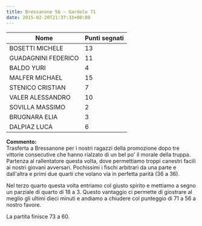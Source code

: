 ```yaml
---
title: Bressanone 56 – Gardolo 71
date: 2015-02-20T21:37:33+00:00
---
```

| **Nome** | **Punti segnati** |
| -------- | ----------------- |
| BOSETTI MICHELE | 13 |
| GUADAGNINI FEDERICO | 11 |
| BALDO YURI | 4 |
| MALFER MICHAEL | 15 |
| STENICO CRISTIAN | 7 |
| VALER ALESSANDRO | 10 |
| SOVILLA MASSIMO | 2 |
| BRUGNARA ELIA | 3 |
| DALPIAZ LUCA | 6 |

**Commento:**  
Trasferta a Bressanone per i nostri ragazzi della promozione dopo tre vittorie consecutive che hanno rialzato di un bel po' il morale della truppa.  
Partenza al rallentatore questa volta, dove permettiamo troppi canestri facili ai nostri giovani avversari. Pochissimi i fischi arbitrari da una parte e dall'altra e primi due quarti che volano via in perfetta parità (36 a 36).

Nel terzo quarto questa volta entriamo col giusto spirito e mettiamo a segno un parziale di quarto di 18 a 3. Questo vantaggio ci permette di giostrare al meglio gli ultimi dieci minuti e andiamo a chiudere col punteggio di 71 a 56 a nostro favore.

La partita finisce 73 a 60.